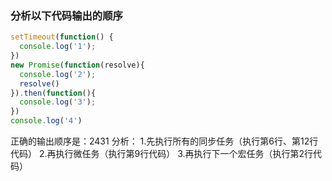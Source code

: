 ### 分析以下代码输出的顺序
```js
setTimeout(function() {
  console.log('1');
})
new Promise(function(resolve){
  console.log('2');
  resolve()
}).then(function(){
  console.log('3');
})
console.log('4')
```
正确的输出顺序是：2431
分析：
1.先执行所有的同步任务（执行第6行、第12行代码）
2.再执行微任务（执行第9行代码）
3.再执行下一个宏任务（执行第2行代码）
